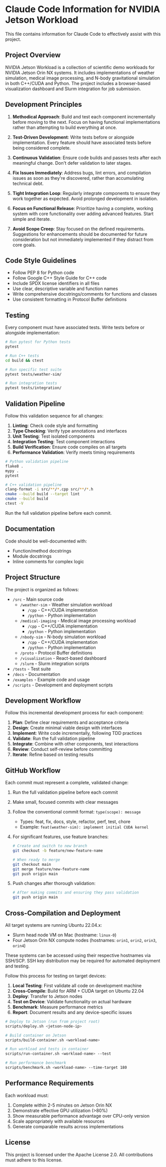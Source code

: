 # Claude Code Information for NVIDIA Jetson Workload

<!-- SPDX-License-Identifier: Apache-2.0 -->
<!-- Copyright 2024 nvidia-jetson-workload contributors -->

This file contains information for Claude Code to effectively assist with this project.

## Project Overview

NVIDIA Jetson Workload is a collection of scientific demo workloads for NVIDIA Jetson Orin NX systems. It includes implementations of weather simulation, medical image processing, and N-body gravitational simulation in both C++/CUDA and Python. The project includes a browser-based visualization dashboard and Slurm integration for job submission.

## Development Principles

1. **Methodical Approach**: Build and test each component incrementally before moving to the next. Focus on having functional implementations rather than attempting to build everything at once.

2. **Test-Driven Development**: Write tests before or alongside implementation. Every feature should have associated tests before being considered complete.

3. **Continuous Validation**: Ensure code builds and passes tests after each meaningful change. Don't defer validation to later stages.

4. **Fix Issues Immediately**: Address bugs, lint errors, and compilation issues as soon as they're discovered, rather than accumulating technical debt.

5. **Tight Integration Loop**: Regularly integrate components to ensure they work together as expected. Avoid prolonged development in isolation.

6. **Focus on Functional Release**: Prioritize having a complete, working system with core functionality over adding advanced features. Start simple and iterate.

7. **Avoid Scope Creep**: Stay focused on the defined requirements. Suggestions for enhancements should be documented for future consideration but not immediately implemented if they distract from core goals.

## Code Style Guidelines

- Follow PEP 8 for Python code
- Follow Google C++ Style Guide for C++ code
- Include SPDX license identifiers in all files
- Use clear, descriptive variable and function names
- Write comprehensive docstrings/comments for functions and classes
- Use consistent formatting in Protocol Buffer definitions

## Testing

Every component must have associated tests. Write tests before or alongside implementation:

```bash
# Run pytest for Python tests
pytest

# Run C++ tests
cd build && ctest

# Run specific test suite
pytest tests/weather-sim/

# Run integration tests
pytest tests/integration/
```

## Validation Pipeline

Follow this validation sequence for all changes:

1. **Linting**: Check code style and formatting
2. **Type Checking**: Verify type annotations and interfaces
3. **Unit Testing**: Test isolated components
4. **Integration Testing**: Test component interactions
5. **Build Verification**: Ensure code compiles on all targets
6. **Performance Validation**: Verify meets timing requirements

```bash
# Python validation pipeline
flake8 .
mypy .
pytest

# C++ validation pipeline
clang-format -i src/**/*.cpp src/**/*.h
cmake --build build --target lint
cmake --build build
ctest -V
```

Run the full validation pipeline before each commit.

## Documentation

Code should be well-documented with:
- Function/method docstrings
- Module docstrings
- Inline comments for complex logic

## Project Structure

The project is organized as follows:
- `/src` - Main source code
  - `/weather-sim` - Weather simulation workload
    - `/cpp` - C++/CUDA implementation
    - `/python` - Python implementation
  - `/medical-imaging` - Medical image processing workload
    - `/cpp` - C++/CUDA implementation
    - `/python` - Python implementation
  - `/nbody-sim` - N-body simulation workload
    - `/cpp` - C++/CUDA implementation
    - `/python` - Python implementation
  - `/proto` - Protocol Buffer definitions
  - `/visualization` - React-based dashboard
  - `/slurm` - Slurm integration scripts
- `/tests` - Test suite
- `/docs` - Documentation
- `/examples` - Example code and usage
- `/scripts` - Development and deployment scripts

## Development Workflow

Follow this incremental development process for each component:

1. **Plan**: Define clear requirements and acceptance criteria
2. **Design**: Create minimal viable design with interfaces
3. **Implement**: Write code incrementally, following TDD practices
4. **Validate**: Run the full validation pipeline
5. **Integrate**: Combine with other components, test interactions
6. **Review**: Conduct self-review before committing
7. **Iterate**: Refine based on testing results

## GitHub Workflow

Each commit must represent a complete, validated change:

1. Run the full validation pipeline before each commit
2. Make small, focused commits with clear messages
3. Follow the conventional commit format: `type(scope): message`
   - Types: feat, fix, docs, style, refactor, perf, test, chore
   - Example: `feat(weather-sim): implement initial CUDA kernel`

4. For significant features, use feature branches:
   ```bash
   # Create and switch to new branch
   git checkout -b feature/new-feature-name
   
   # When ready to merge
   git checkout main
   git merge feature/new-feature-name
   git push origin main
   ```

5. Push changes after thorough validation:
   ```bash
   # After making commits and ensuring they pass validation
   git push origin main
   ```

## Cross-Compilation and Deployment

All target systems are running Ubuntu 22.04.x:
- Slurm head node VM on Mac (hostname: `linux-0`)
- Four Jetson Orin NX compute nodes (hostnames: `orin1`, `orin2`, `orin3`, `orin4`)

These systems can be accessed using their respective hostnames via SSH/SCP. SSH key distribution may be required for automated deployment and testing.

Follow this process for testing on target devices:

1. **Local Testing**: First validate all code on development machine
2. **Cross-Compile**: Build for ARM + CUDA target on Ubuntu 22.04
3. **Deploy**: Transfer to Jetson nodes
4. **Test on Device**: Validate functionality on actual hardware
5. **Benchmark**: Measure performance metrics
6. **Report**: Document results and any device-specific issues

```bash
# Deploy to Jetson (run from project root)
scripts/deploy.sh <jetson-node-ip>

# Build container on Jetson
scripts/build-container.sh <workload-name>

# Run workload and tests in container
scripts/run-container.sh <workload-name> --test

# Run performance benchmark
scripts/benchmark.sh <workload-name> --time-target 180
```

## Performance Requirements

Each workload must:
1. Complete within 2-5 minutes on Jetson Orin NX
2. Demonstrate effective GPU utilization (>80%)
3. Show measurable performance advantage over CPU-only version
4. Scale appropriately with available resources
5. Generate comparable results across implementations

## License

This project is licensed under the Apache License 2.0. All contributions must adhere to this license.